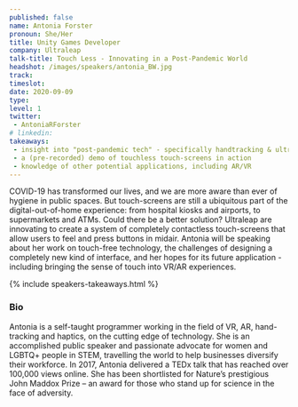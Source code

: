 ```yaml
---
published: false
name: Antonia Forster
pronoun: She/Her
title: Unity Games Developer 
company: Ultraleap
talk-title: Touch Less - Innovating in a Post-Pandemic World
headshot: /images/speakers/antonia_BW.jpg
track: 
timeslot: 
date: 2020-09-09
type: 
level: 1
twitter:
 - AntoniaRForster
# linkedin: 
takeaways:
 - insight into "post-pandemic tech" - specifically handtracking & ultrasonic haptics
 - a (pre-recorded) demo of touchless touch-screens in action
 - knowledge of other potential applications, including AR/VR
---
```


<p>COVID-19 has transformed our lives, and we are more aware than ever of hygiene in public spaces. But touch-screens are still a ubiquitous part of the digital-out-of-home experience: from hospital kiosks and airports, to supermarkets and ATMs. Could there be a better solution? Ultraleap are innovating to create a system of completely contactless touch-screens that allow users to feel and press buttons in midair. Antonia will be speaking about her work on touch-free technology, the challenges of designing a completely new kind of interface, and her hopes for its future application - including bringing the sense of touch into VR/AR experiences.</p>

{% include speakers-takeaways.html %}

<h3>Bio</h3>
<p>Antonia is a self-taught programmer working in the field of VR, AR, hand-tracking and haptics, on the cutting edge of technology. She is an accomplished public speaker and passionate advocate for women and LGBTQ+ people in STEM, travelling the world to help businesses diversify their workforce. In 2017, Antonia delivered a TEDx talk that has reached over 100,000 views online. She has been shortlisted for Nature’s prestigious John Maddox Prize – an award for those who stand up for science in the face of adversity.</p>